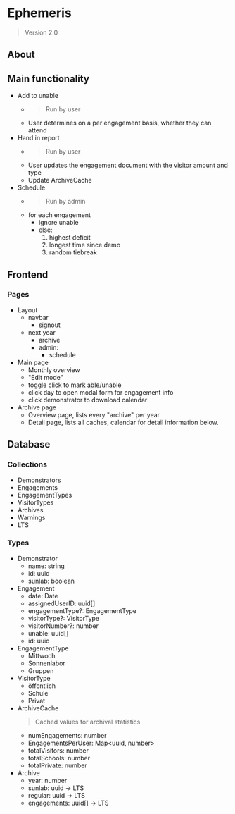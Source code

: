 # Ephemeris

> Version 2.0

## About

## Main functionality

- Add to unable
  - > Run by user
  - User determines on a per engagement basis, whether they can attend
- Hand in report
  - > Run by user
  - User updates the engagement document with the visitor amount and type
  - Update ArchiveCache
- Schedule
  - > Run by admin
  - for each engagement
    - ignore unable
    - else:
      1.  highest deficit
      2.  longest time since demo
      3.  random tiebreak

## Frontend

### Pages

- Layout
  - navbar
    - signout
  - next year
    - archive
    - admin:
      - schedule
- Main page
  - Monthly overview
  - "Edit mode"
  - toggle click to mark able/unable
  - click day to open modal form for engagement info
  - click demonstrator to download calendar
- Archive page
  - Overview page, lists every "archive" per year
  - Detail page, lists all caches, calendar for detail information below.

## Database

### Collections

- Demonstrators
- Engagements
- EngagementTypes
- VisitorTypes
- Archives
- Warnings
- LTS

### Types

- Demonstrator
  - name: string
  - id: uuid
  - sunlab: boolean
- Engagement
  - date: Date
  - assignedUserID: uuid[]
  - engagementType?: EngagementType
  - visitorType?: VisitorType
  - visitorNumber?: number
  - unable: uuid[]
  - id: uuid
- EngagementType
  - Mittwoch
  - Sonnenlabor
  - Gruppen
- VisitorType
  - öffentlich
  - Schule
  - Privat
- ArchiveCache
  > Cached values for archival statistics
  - numEngagements: number
  - EngagementsPerUser: Map<uuid, number>
  - totalVisitors: number
  - totalSchools: number
  - totalPrivate: number
- Archive
  - year: number
  - sunlab: uuid -> LTS
  - regular: uuid -> LTS
  - engagements: uuid[] -> LTS
